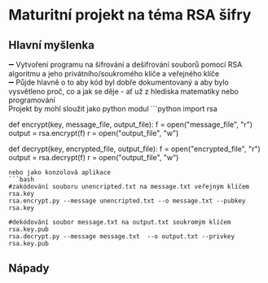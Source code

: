 # Maturitní projekt na téma RSA šifry

## Hlavní myšlenka 
<aside>
➖ Vytvoření programu na šifrování a dešifrování souborů pomocí RSA algoritmu a jeho privátního/soukromého klíče a veřejného klíče

</aside>

<aside>
➖ Půjde hlavně o to aby kód byl dobře dokumentovaný a aby bylo vysvětleno proč, co a jak se děje - ať už z hlediska matematiky nebo programování

</aside>
Projekt by mohl sloužit jako python modul
```python
import rsa 

def encrypt(key, message_file, output_file):
	f = open("message_file", "r")
	output = rsa.encrypt(f)
	r = open("output_file", "w")

def decrypt(key, encrypted_file, output_file):
	f = open("encrypted_file", "r")
	output = rsa.decrypt(f)
	r = open("output_file", "w")
```
nebo jako konzolová aplikace 
```bash
#zakódování souboru unencripted.txt na message.txt veřejným klíčem rsa.key 
rsa.encrypt.py --message unencripted.txt --o message.txt --pubkey rsa.key

#dekódování soubor message.txt na output.txt soukromým klíčem rsa.key.pub
rsa.decrypt.py --message message.txt  --o output.txt --privkey rsa.key.pub
```

## Nápady
